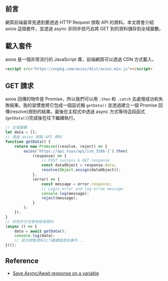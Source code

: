 
## 前言
網頁前端最常見遇到要透過 HTTP Request 撈取 API 的資料。本文將會介紹 axios 這個套件，並透過 async 非同步技巧且將 GET 到的資料儲存到全域變數。

## 載入套件
axios 是一個非常流行的 JavaScript 庫，前端網頁可以透過 CDN 方式載入。

```html
<script src="https://unpkg.com/axios/dist/axios.min.js"></script>
```

## GET 請求
axios 回傳的物件是 Promise，所以我們可以用 `.then` 和 `.catch` 去處理成功和失敗結果。我的習慣會將它包成一個函式稱 `getData()` 並透過建立一個 Promise 回傳(resolve)撈到的結果。最後在主程式中透過 async 方式等待這段函式(`getData()`)完成後在往下繼續執行。

```js
// 全域變數
let data = [];
// 透過 axios 撈取 API 資料
function getData() {
    return new Promise((resolve, reject) => {
        axios('https://api.toys/api/iso_3166-1').then(
            (response) => {
                // POST success & GET response
                const dataObject = response.data;
                resolve(Object.assign(dataObject));
            },
            (error) => {
                const message = error.response;
                // Login error and log erroe message.
                console.log(message);
                reject(message);
            }
        );
    });
}
// 非同步方式等待取得資料
(async () => {
    data = await getData();
    console.log(data);
    // 成功撈取資料以下繼續做其他事件...
})();
```

## Reference
- [Save Async/Await response on a variable](https://localcoder.org/save-async-await-response-on-a-variable)